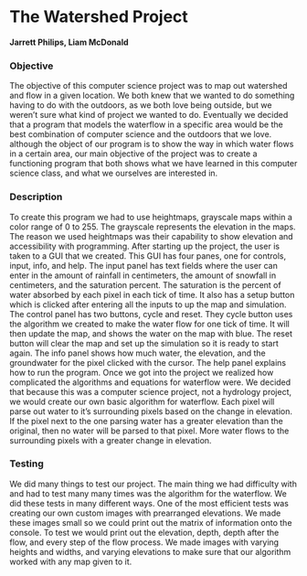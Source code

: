 # The Watershed Project
**Jarrett Philips, Liam McDonald**

### Objective
The objective of this computer science project was to map out watershed and flow in a given location. We both knew that we wanted to do something having to do with the outdoors, as we both love being outside, but we weren’t sure what kind of project we wanted to do. Eventually we decided that a program that models the waterflow in a specific area would be the best combination of computer science and the outdoors that we love. although the object of our program is to show the way in which water flows in a certain area, our main objective of the project was to create a functioning program that both shows what we have learned in this computer science class, and what we ourselves are interested in. 

### Description
To create this program we had to use heightmaps, grayscale maps within a color range of 0 to 255. The grayscale represents the elevation in the maps. The reason we used heightmaps was their capability to show elevation and accessibility with programming. After starting up the project, the user is taken to a GUI that we created. This GUI has four panes, one for controls, input, info, and help. The input panel has text fields where the user can enter in the amount of rainfall in centimeters, the amount of snowfall in centimeters, and the saturation percent. The saturation is the percent of water absorbed by each pixel in each tick of time. It also has a setup button which is clicked after entering all the inputs to up the map and simulation. The control panel has two buttons, cycle and reset. They cycle button uses the algorithm we created to make the water flow for one tick of time. It will then update the map, and shows the water on the map with blue. The reset button will clear the map and set up the simulation so it is ready to start again. The info panel shows how much water, the elevation, and the groundwater for the pixel clicked with the cursor. The help panel explains how to run the program. Once we got into the project we realized how complicated the algorithms and equations for waterflow were. We decided that because this was a computer science project, not a hydrology project, we would create our own basic algorithm for waterflow. Each pixel will parse out water to it’s surrounding pixels based on the change in elevation. If the pixel next to the one parsing water has a greater elevation than the original, then no water will be parsed to that pixel. More water flows to the surrounding pixels with a greater change in elevation. 

### Testing
We did many things to test our project. The main thing we had difficulty with and had to test many many times was the algorithm for the waterflow. We did these tests in many different ways. One of the most efficient tests was creating our own custom images with prearranged elevations. We made these images small so we could print out the matrix of information onto the console. To test we would print out the elevation, depth, depth after the flow, and every step of the flow process. We made images with varying heights and widths, and varying elevations to make sure that our algorithm worked with any map given to it. 
